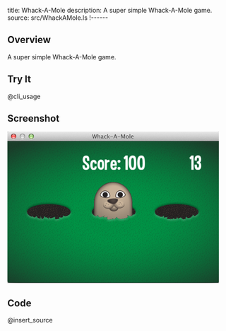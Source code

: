 title: Whack-A-Mole
description: A super simple Whack-A-Mole game.
source: src/WhackAMole.ls
!------

## Overview
A super simple Whack-A-Mole game.

## Try It
@cli_usage

## Screenshot
![WhackAMole Screenshot](images/screenshot.png)

## Code
@insert_source